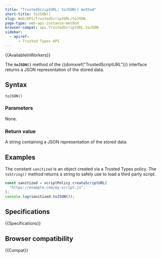 ```yaml
---
title: "TrustedScriptURL: toJSON() method"
short-title: toJSON()
slug: Web/API/TrustedScriptURL/toJSON
page-type: web-api-instance-method
browser-compat: api.TrustedScriptURL.toJSON
sidebar:
  - apiref:
      - Trusted Types API
---
```


{{AvailableInWorkers}}

The **`toJSON()`** method of the {{domxref("TrustedScriptURL")}} interface returns a JSON representation of the stored data.

## Syntax

```js-nolint
toJSON()
```

### Parameters

None.

### Return value

A string containing a JSON representation of the stored data.

## Examples

The constant `sanitized` is an object created via a Trusted Types policy. The `toString()` method returns a string to safely use to load a third party script.

```js
const sanitized = scriptPolicy.createScriptURL(
  "https://example.com/my-script.js",
);
console.log(sanitized.toJSON());
```

## Specifications

{{Specifications}}

## Browser compatibility

{{Compat}}
